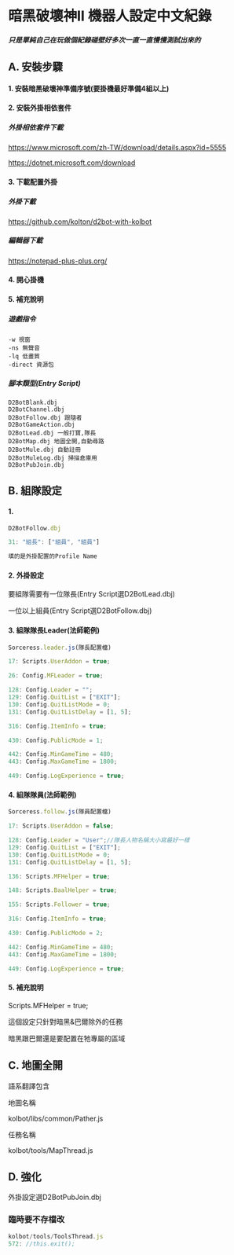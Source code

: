 **暗黑破壞神II 機器人設定中文紀錄**
=======

##### 只是單純自己在玩做個紀錄碰壁好多次一直一直慢慢測試出來的
## A. 安裝步驟
#### 1. 安裝暗黑破壞神準備序號(要掛機最好準備4組以上)
#### 2. 安裝外掛相依套件

##### 外掛相依套件下載
https://www.microsoft.com/zh-TW/download/details.aspx?id=5555

https://dotnet.microsoft.com/download

#### 3. 下載配置外掛

##### 外掛下載
https://github.com/kolton/d2bot-with-kolbot

##### 編輯器下載
https://notepad-plus-plus.org/

#### 4. 開心掛機

#### 5. 補充說明

##### 遊戲指令
```
-w 視窗
-ns 無聲音
-lq 低畫質
-direct 資源包
```

##### 腳本類型(Entry Script)
```
D2BotBlank.dbj
D2BotChannel.dbj
D2BotFollow.dbj 跟隨者
D2BotGameAction.dbj
D2BotLead.dbj 一般打寶,隊長
D2BotMap.dbj 地圖全開,自動尋路
D2BotMule.dbj 自動註冊
D2BotMuleLog.dbj 掃描倉庫用
D2BotPubJoin.dbj
```

## B. 組隊設定
#### 1. 
```js
D2BotFollow.dbj

31: "組長": ["組員", "組員"]

填的是外掛配置的Profile Name
```
#### 2. 外掛設定
要組隊需要有一位隊長(Entry Script選D2BotLead.dbj)

一位以上組員(Entry Script選D2BotFollow.dbj)

#### 3. 組隊隊長Leader(法師範例)
```js
Sorceress.leader.js(隊長配置檔)

17: Scripts.UserAddon = true;

26: Config.MFLeader = true;

128: Config.Leader = "";
129: Config.QuitList = ["EXIT"];
130: Config.QuitListMode = 0;
131: Config.QuitListDelay = [1, 5];

316: Config.ItemInfo = true;

430: Config.PublicMode = 1;

442: Config.MinGameTime = 480;
443: Config.MaxGameTime = 1800;

449: Config.LogExperience = true;
```

#### 4. 組隊隊員(法師範例)
```js
Sorceress.follow.js(隊員配置檔)

17: Scripts.UserAddon = false;

128: Config.Leader = "User";//隊長人物名稱大小寫最好一樣
129: Config.QuitList = ["EXIT"];
130: Config.QuitListMode = 0;
131: Config.QuitListDelay = [1, 5];

136: Scripts.MFHelper = true;

148: Scripts.BaalHelper = true;

155: Scripts.Follower = true;

316: Config.ItemInfo = true;

430: Config.PublicMode = 2;

442: Config.MinGameTime = 480;
443: Config.MaxGameTime = 1800;

449: Config.LogExperience = true;
```

#### 5. 補充說明
Scripts.MFHelper = true;

這個設定只針對暗黑&巴爾除外的任務

暗黑跟巴爾還是要配置在牠專屬的區域

## C. 地圖全開
語系翻譯包含

地圖名稱

kolbot/libs/common/Pather.js

任務名稱

kolbot/tools/MapThread.js

## D. 強化
外掛設定選D2BotPubJoin.dbj

### 臨時要不存檔改
```js
kolbot/tools/ToolsThread.js
572: //this.exit();
```
